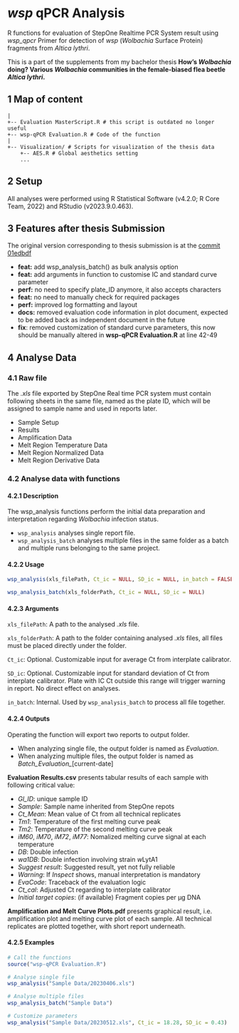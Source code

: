 # _wsp_ qPCR Analysis

R functions for evaluation of StepOne Realtime PCR System result using _wsp_qpcr_ Primer for detection of _wsp_ (_Wolbachia_ Surface Protein) fragments from _Altica lythri_.

This is a part of the supplements from my bachelor thesis **How’s _Wolbachia_ doing? Various _Wolbachia_ communities in the female-biased flea beetle _Altica lythri_.**

## 1 Map of content

```
|	
+-- Evaluation MasterScript.R # this script is outdated no longer useful
+-- wsp-qPCR Evaluation.R # Code of the function
|
+-- Visualization/ # Scripts for visualization of the thesis data
	+-- AES.R # Global aesthetics setting
	...
```

## 2 Setup

All analyses were performed using R Statistical Software (v4.2.0; R Core Team, 2022) and RStudio (v2023.9.0.463).

## 3 Features after thesis Submission

The original version corresponding to thesis submission is at the [commit 01edbdf](https://github.com/zzzhehao/wsp-Real-time-PCR-Analysis/tree/01ebdbf8a724d36446cb1e920add2505835d4866) 

- **feat:** add wsp_analysis_batch() as bulk analysis option
- **feat:** add arguments in function to customise IC and standard curve parameter
- **perf:** no need to specify plate_ID anymore, it also accepts characters  
- **feat:** no need to manually check for required packages  
- **perf:** improved log formatting and layout  
- **docs:** removed evaluation code information in plot document, expected to be added back as independent document in the future
- **fix**: removed customization of standard curve parameters, this now should be manually altered in **wsp-qPCR Evaluation.R** at line 42-49

## 4 Analyse Data

### 4.1 Raw file

The _.xls_ file exported by StepOne Real time PCR system must contain following sheets in the same file, named as the plate ID, which will be assigned to sample name and used in reports later.

- Sample Setup
- Results
- Amplification Data
- Melt Region Temperature Data
- Melt Region Normalized Data
- Melt Region Derivative Data

### 4.2 Analyse data with functions

#### 4.2.1 Description

The wsp_analysis functions perform the initial data preparation and interpretation regarding *Wolbachia* infection status.
- `wsp_analysis` analyses single report file.
- `wsp_analysis_batch` analyses multiple files in the same folder as a batch and multiple runs belonging to the same project.

#### 4.2.2 Usage

```R
wsp_analysis(xls_filePath, Ct_ic = NULL, SD_ic = NULL, in_batch = FALSE )

wsp_analysis_batch(xls_folderPath, Ct_ic = NULL, SD_ic = NULL)
```

#### 4.2.3 Arguments

`xls_filePath`: A path to the analysed _.xls_ file.

`xls_folderPath`: A path to the folder containing analysed _.xls_ files, all files must be placed directly under the folder.

`Ct_ic`: Optional. Customizable input for average Ct from interplate calibrator.

`SD_ic`: Optional. Customizable input for standard deviation of Ct from interplate calibrator. Plate with IC Ct outside this range will trigger warning in report. No direct effect on analyses.

`in_batch`: Internal. Used by `wsp_analysis_batch` to process all file together.

#### 4.2.4 Outputs

Operating the function will export two reports to output folder. 
- When analyzing single file, the output folder is named as _Evaluation_.
- When analyzing multiple files, the output folder is named as _Batch_Evaluation\__\[current-date]

**Evaluation Results.csv** presents tabular results of each sample with following critical value:
- *Gl_ID*: unique sample ID
- *Sample*: Sample name inherited from StepOne repots
- *Ct_Mean*: Mean value of Ct from all technical replicates
- *Tm1*: Temperature of the first melting curve peak
- *Tm2*: Temperature of the second melting curve peak
- *iM60*, *iM70*, *iM72*, *iM77*: Nomalized melting curve signal at each temperature
- *DB*: Double infection
- *wa1DB*: Double infection involving strain *w*LytA1
- *Suggest result*: Suggested result, yet not fully reliable
- *Warning*: If *Inspect* shows, manual interpretation is mandatory
- *EvaCode*: Traceback of the evaluation logic
- *Ct_cal*: Adjusted Ct regarding to interplate calibrator
- *Initial target copies*: (if available) Fragment copies per µg DNA

**Amplification and Melt Curve Plots.pdf** presents graphical result, i.e. amplification plot and melting curve plot of each sample. All technical replicates are plotted together, with short report underneath.

#### 4.2.5 Examples

```R
# Call the functions
source("wsp-qPCR Evaluation.R")

# Analyse single file
wsp_analysis("Sample Data/20230406.xls")

# Analyse multiple files
wsp_analysis_batch("Sample Data")

# Customize parameters
wsp_analysis("Sample Data/20230512.xls", Ct_ic = 18.28, SD_ic = 0.43)
```

